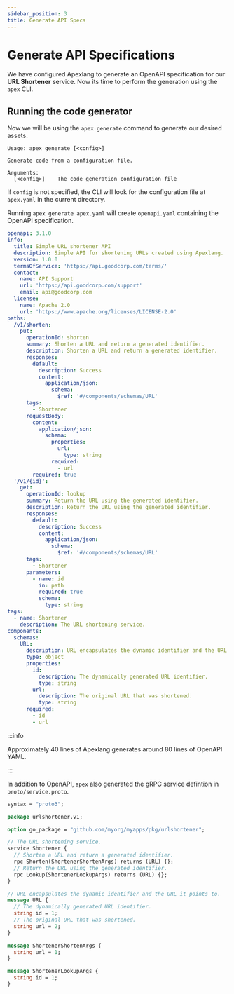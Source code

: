 ```yaml
---
sidebar_position: 3
title: Generate API Specs
---
```


# Generate API Specifications

We have configured Apexlang to generate an OpenAPI specification for our **URL Shortener** service. Now its time to perform the generation using the `apex` CLI.

## Running the code generator

Now we will be using the `apex generate` command to generate our desired assets.

```cli
Usage: apex generate [<config>]

Generate code from a configuration file.

Arguments:
  [<config>]    The code generation configuration file
```

If `config` is not specified, the CLI will look for the configuration file at `apex.yaml` in the current directory.

Running `apex generate apex.yaml` will create `openapi.yaml` containing the OpenAPI specification.

```yaml title="openapi.yaml" showLineNumbers
openapi: 3.1.0
info:
  title: Simple URL shortener API
  description: Simple API for shortening URLs created using Apexlang.
  version: 1.0.0
  termsOfService: 'https://api.goodcorp.com/terms/'
  contact:
    name: API Support
    url: 'https://api.goodcorp.com/support'
    email: api@goodcorp.com
  license:
    name: Apache 2.0
    url: 'https://www.apache.org/licenses/LICENSE-2.0'
paths:
  /v1/shorten:
    put:
      operationId: shorten
      summary: Shorten a URL and return a generated identifier.
      description: Shorten a URL and return a generated identifier.
      responses:
        default:
          description: Success
          content:
            application/json:
              schema:
                $ref: '#/components/schemas/URL'
      tags:
        - Shortener
      requestBody:
        content:
          application/json:
            schema:
              properties:
                url:
                  type: string
              required:
                - url
        required: true
  '/v1/{id}':
    get:
      operationId: lookup
      summary: Return the URL using the generated identifier.
      description: Return the URL using the generated identifier.
      responses:
        default:
          description: Success
          content:
            application/json:
              schema:
                $ref: '#/components/schemas/URL'
      tags:
        - Shortener
      parameters:
        - name: id
          in: path
          required: true
          schema:
            type: string
tags:
  - name: Shortener
    description: The URL shortening service.
components:
  schemas:
    URL:
      description: URL encapsulates the dynamic identifier and the URL it points to.
      type: object
      properties:
        id:
          description: The dynamically generated URL identifier.
          type: string
        url:
          description: The original URL that was shortened.
          type: string
      required:
        - id
        - url

```

:::info

Approximately 40 lines of Apexlang generates around 80 lines of OpenAPI YAML.

:::

In addition to OpenAPI, `apex` also generated the gRPC service defintion in `proto/service.proto`.

```protobuf title="proto/service.proto" showLineNumbers
syntax = "proto3";

package urlshortener.v1;

option go_package = "github.com/myorg/myapps/pkg/urlshortener";

// The URL shortening service.
service Shortener {
  // Shorten a URL and return a generated identifier.
  rpc Shorten(ShortenerShortenArgs) returns (URL) {};
  // Return the URL using the generated identifier.
  rpc Lookup(ShortenerLookupArgs) returns (URL) {};
}

// URL encapsulates the dynamic identifier and the URL it points to.
message URL {
  // The dynamically generated URL identifier.
  string id = 1;
  // The original URL that was shortened.
  string url = 2;
}

message ShortenerShortenArgs {
  string url = 1;
}

message ShortenerLookupArgs {
  string id = 1;
}
```
